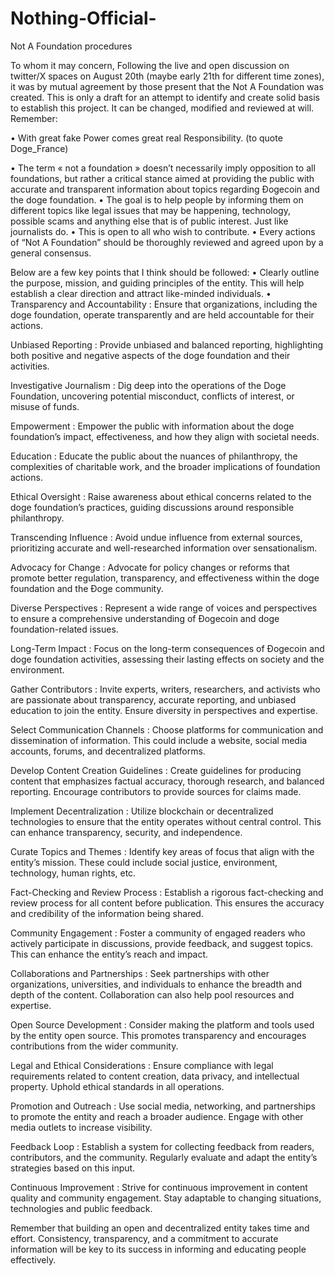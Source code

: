 # Nothing-Official-
Not A Foundation procedures

To whom it may concern,
Following the live and open discussion on twitter/X spaces on August 20th (maybe early 21th for different time zones), it was by mutual agreement by those present that the Not A Foundation was created. 
This is only a draft for an attempt to identify and create solid basis to establish this project. It can be changed, modified and reviewed at will. 
Remember:

• With great fake Power comes great real Responsibility. (to quote Doge_France)

• The term « not a foundation » doesn’t necessarily imply opposition to all foundations, but rather a critical stance aimed at providing the public with accurate and transparent information about topics regarding Ðogecoin and the doge foundation. 
• The goal is to help people by informing them on different topics like legal issues that may be happening, technology, possible scams and anything else that is of public interest. Just like journalists do. 
• This is open to all who wish to contribute. 
• Every actions of “Not A Foundation” should be thoroughly reviewed and agreed upon by a general consensus. 

Below are a few key points that I think should be followed:
• Clearly outline the purpose, mission, and guiding principles of the entity. This will help establish a clear direction and attract like-minded individuals.
• Transparency and Accountability : Ensure that organizations, including the doge foundation, operate transparently and are held accountable for their actions.

Unbiased Reporting : Provide unbiased and balanced reporting, highlighting both positive and negative aspects of the doge foundation and their activities.

Investigative Journalism : Dig deep into the operations of the Doge Foundation, uncovering potential misconduct, conflicts of interest, or misuse of funds. 

Empowerment : Empower the public with information about the doge foundation’s impact, effectiveness, and how they align with societal needs.

Education : Educate the public about the nuances of philanthropy, the complexities of charitable work, and the broader implications of foundation actions.

Ethical Oversight : Raise awareness about ethical concerns related to the doge foundation’s practices, guiding discussions around responsible philanthropy.

Transcending Influence : Avoid undue influence from external sources, prioritizing accurate and well-researched information over sensationalism.

Advocacy for Change : Advocate for policy changes or reforms that promote better regulation, transparency, and effectiveness within the doge foundation and the Ðoge community. 

Diverse Perspectives : Represent a wide range of voices and perspectives to ensure a comprehensive understanding of Ðogecoin and doge foundation-related issues.

Long-Term Impact : Focus on the long-term consequences of Ðogecoin and doge foundation activities, assessing their lasting effects on society and the environment.

Gather Contributors :
Invite experts, writers, researchers, and activists who are passionate about transparency, accurate reporting, and unbiased education to join the entity. Ensure diversity in perspectives and expertise.

Select Communication Channels :
Choose platforms for communication and dissemination of information. This could include a website, social media accounts, forums, and decentralized platforms.

Develop Content Creation Guidelines :
Create guidelines for producing content that emphasizes factual accuracy, thorough research, and balanced reporting. Encourage contributors to provide sources for claims made.

Implement Decentralization :
Utilize blockchain or decentralized technologies to ensure that the entity operates without central control. This can enhance transparency, security, and independence.

Curate Topics and Themes :
Identify key areas of focus that align with the entity’s mission. These could include social justice, environment, technology, human rights, etc.

Fact-Checking and Review Process :
Establish a rigorous fact-checking and review process for all content before publication. This ensures the accuracy and credibility of the information being shared.

Community Engagement :
Foster a community of engaged readers who actively participate in discussions, provide feedback, and suggest topics. This can enhance the entity’s reach and impact.

Collaborations and Partnerships :
Seek partnerships with other organizations, universities, and individuals to enhance the breadth and depth of the content. Collaboration can also help pool resources and expertise.

Open Source Development :
Consider making the platform and tools used by the entity open source. This promotes transparency and encourages contributions from the wider community.

Legal and Ethical Considerations :
Ensure compliance with legal requirements related to content creation, data privacy, and intellectual property. Uphold ethical standards in all operations.

Promotion and Outreach :
Use social media, networking, and partnerships to promote the entity and reach a broader audience. Engage with other media outlets to increase visibility.

Feedback Loop :
Establish a system for collecting feedback from readers, contributors, and the community. Regularly evaluate and adapt the entity’s strategies based on this input.

Continuous Improvement :
Strive for continuous improvement in content quality and community engagement. Stay adaptable to changing situations, technologies and public feedback. 

Remember that building an open and decentralized entity takes time and effort. Consistency, transparency, and a commitment to accurate information will be key to its success in informing and educating people effectively.

